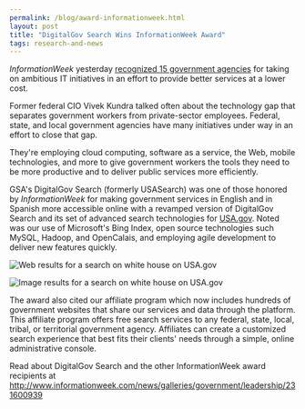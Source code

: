 ```yaml
---
permalink: /blog/award-informationweek.html
layout: post
title: "DigitalGov Search Wins InformationWeek Award"
tags: research-and-news
---
```


*InformationWeek* yesterday [recognized 15 government agencies](http://www.informationweek.com/news/galleries/government/leadership/231600939) for taking on ambitious IT initiatives in an effort to provide better services at a lower cost.

Former federal CIO Vivek Kundra talked often about the technology gap that separates government workers from private-sector employees. Federal, state, and local government agencies have many initiatives under way in an effort to close that gap.

They're employing cloud computing, software as a service, the Web, mobile technologies, and more to give government workers the tools they need to be more productive and to deliver public services more efficiently.

GSA's DigitalGov Search (formerly USASearch) was one of those honored by *InformationWeek* for making government services in English and in Spanish more accessible online with a revamped version of DigitalGov Search and its set of advanced search technologies for [USA.gov](http://www.usa.gov). Noted was our use of Microsoft's Bing Index, open source technologies such MySQL, Hadoop, and OpenCalais, and employing agile development to deliver new features quickly.

![Web results for a search on white house on USA.gov](https://9fddeb862c037f6d2190-f1564c64756a8cfee25b6b19953b1d23.ssl.cf2.rackcdn.com/tumblr_lrjk43Q2sP1qid15q.png)

![Image results for a search on white house on USA.gov](https://9fddeb862c037f6d2190-f1564c64756a8cfee25b6b19953b1d23.ssl.cf2.rackcdn.com/tumblr_lrjk5nzgYz1qid15q.png)

The award also cited our affiliate program which now includes hundreds of government websites that share our services and data through the platform. This affiliate program offers free search services to any federal, state, local, tribal, or territorial government agency. Affiliates can create a customized search experience that best fits their clients' needs through a simple, online administrative console.

Read about DigitalGov Search and the other InformationWeek award recipients at <http://www.informationweek.com/news/galleries/government/leadership/231600939>